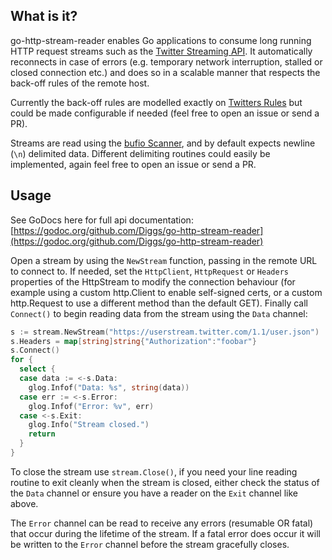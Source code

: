 ## What is it?

go-http-stream-reader enables Go applications to consume long running HTTP request streams such as the [Twitter Streaming API](https://dev.twitter.com/streaming/overview). It automatically reconnects in case of errors (e.g. temporary network interruption, stalled or closed connection etc.) and does so in a scalable manner that respects the back-off rules of the remote host.

Currently the back-off rules are modelled exactly on [Twitters Rules](https://dev.twitter.com/streaming/overview/connecting) but could be made configurable if needed (feel free to open an issue or send a PR).

Streams are read using the [bufio Scanner](http://golang.org/pkg/bufio/#Scanner), and by default expects newline (```\n```) delimited data. Different delimiting routines could easily be implemented, again feel free to open an issue or send a PR.

## Usage

See GoDocs here for full api documentation: [https://godoc.org/github.com/Diggs/go-http-stream-reader](https://godoc.org/github.com/Diggs/go-http-stream-reader)

Open a stream by using the ```NewStream``` function, passing in the remote URL to connect to. If needed, set the ```HttpClient```, ```HttpRequest``` or ```Headers``` properties of the HttpStream to modify the connection behaviour (for example using a custom http.Client to enable self-signed certs, or a custom http.Request to use a different method than the default GET). Finally call ```Connect()``` to begin reading data from the stream using the ```Data``` channel:

```go
s := stream.NewStream("https://userstream.twitter.com/1.1/user.json")
s.Headers = map[string]string{"Authorization":"foobar"}
s.Connect()
for {
  select {
  case data := <-s.Data:
    glog.Infof("Data: %s", string(data))
  case err := <-s.Error:
    glog.Infof("Error: %v", err)
  case <-s.Exit:
    glog.Info("Stream closed.")
    return
  }
}

```

To close the stream use ```stream.Close()```, if you need your line reading routine to exit cleanly when the stream is closed, either check the status of the ```Data``` channel or ensure you have a reader on the ```Exit``` channel like above.

The ```Error``` channel can be read to receive any errors (resumable OR fatal) that occur during the lifetime of the stream. If a fatal error does occur it will be written to the ```Error``` channel before the stream gracefully closes.